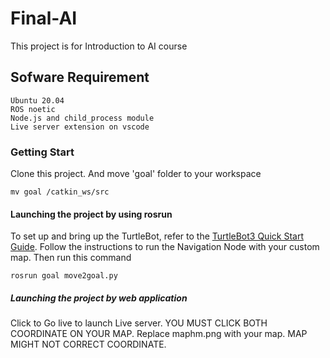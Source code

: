 # Final-AI
This project is for Introduction to AI course

## Sofware Requirement
```
Ubuntu 20.04
ROS noetic
Node.js and child_process module
Live server extension on vscode
```

### Getting Start
Clone this project. And move 'goal' folder to your workspace
```
mv goal /catkin_ws/src
```

#### Launching the project by using rosrun
To set up and bring up the TurtleBot, refer to the [TurtleBot3 Quick Start Guide](https://emanual.robotis.com/docs/en/platform/turtlebot3/quick-start/). Follow the instructions to run the Navigation Node with your custom map.
Then run this command
```
rosrun goal move2goal.py
```


##### Launching the project by web application
Click to Go live to launch Live server.
YOU MUST CLICK BOTH COORDINATE ON YOUR MAP.
Replace maphm.png with your map.
MAP MIGHT NOT CORRECT COORDINATE.
